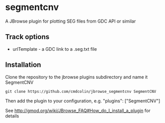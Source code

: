 # segmentcnv

A JBrowse plugin for plotting SEG files from GDC API or similar


## Track options


* urlTemplate - a GDC link to a .seg.txt file



## Installation

Clone the repository to the jbrowse plugins subdirectory and name it SegmentCNV

    git clone https://github.com/cmdcolin/jbrowse_segmentcnv SegmentCNV

Then add the plugin to your configuration, e.g. "plugins": ["SegmentCNV"]

See http://gmod.org/wiki/JBrowse_FAQ#How_do_I_install_a_plugin for details

